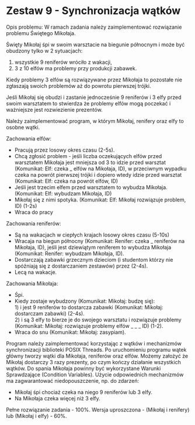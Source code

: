 # Zestaw 9 - Synchronizacja wątków
Opis problemu:
W ramach zadania należy zaimplementować rozwiązanie problemu Świętego Mikołaja.

Święty Mikołaj śpi w swoim warsztacie na biegunie północnym i może być obudzony tylko w 2 sytuacjach:
1) wszystkie 9 reniferów wróciło z wakacji,
2) 3 z 10 elfów ma problemy przy produkcji zabawek.

Kiedy problemy 3 elfów są rozwiązywane przez Mikołaja to pozostałe nie zgłaszają swoich problemów aż do powrotu pierwszej trójki.

Jeśli Mikołaj się obudzi i zastanie jednocześnie 9 reniferów i 3 elfy przed swoim warsztatem to stwierdza że problemy elfów mogą poczekać i ważniejsze jest rozwiezienie prezentów. 

Należy zaimplementować program, w którym Mikołaj, renifery oraz elfy to osobne wątki.

Zachowania elfów:

* Pracują przez losowy okres czasu (2-5s).
* Chcą zgłosić problem - jeśli liczba oczekujących elfów przed warsztatem Mikołaja jest mniejsza od 3 to idzie przed warsztat (Komunikat: Elf: czeka _ elfów na Mikołaja, ID), w przeciwnym wypadku czeka na powrót pierwszej trójki i dopiero wtedy idzie przed warsztat (Komunikat: Elf: czeka na powrót elfów, ID)
* Jeśli jest trzecim elfem przed warsztatem to wybudza Mikołaja. (Komunikat: Elf: wybudzam Mikołaja, ID)
* Mikołaj się z nimi spotyka. (Komunikat: Elf: Mikołaj rozwiązuje problem, ID) (1-2s)
* Wraca do pracy

Zachowania reniferów:

* Są na wakacjach w ciepłych krajach losowy okres czasu (5-10s)
* Wracaja na biegun północny (Komunikat: Renifer: czeka _ reniferów na Mikołaja, ID), jeśli jest dziewiątym reniferem to wybudza Mikołaja (Komunikat: Renifer: wybudzam Mikołaja, ID).
* Dostarczają zabawki grzecznym dzieciom (i studentom którzy nie spóźniają się z dostarczaniem zestawów) przez (2-4s).   
* Lecą na wakacje.

Zachowania Mikołaja:

* Śpi.
* Kiedy zostaje wybudzony (Komunikat: Mikołaj: budzę się): <br />
        1) i jest 9 reniferów to dostarcza zabawki (Komunikat: Mikołaj: dostarczam zabawki) (2-4s).<br />
        2) i są 3 elfy to bierze je do swojego warsztatu i rozwiązuje problemy (Komunikat: Mikołaj: rozwiązuje problemy elfów _ _ _ ID) (1-2).<br />
* Wraca do snu (Komunikat: Mikołaj: zasypiam).

Program należy zaimplementować korzystając z wątków i mechanizmów synchronizacji biblioteki POSIX Threads. Po uruchomieniu programu wątek główny tworzy wątki dla Mikołaja, reniferów oraz elfów. Możemy założyć że Mikołaj dostarczy 3 razy prezenty, po czym kończy działanie wszystkich wątków. Do spania Mikołaja powinny być wykorzystane Warunki Sprawdzające (Condition Variables). Użycie odpowiednich mechanizmów ma zagwarantować niedopouszczenie, np. do zdarzeń:

* Mikołaj śpi chociaż czeka na niego 9 reniferów lub 3 elfy.
* Na Mikołaja czeka więcej niż 3 elfy.

Pełne rozwiązanie zadania - 100%. Wersja uproszczona - (Mikołaj i renifery) lub (Mikołaj i elfy) - 60%.
